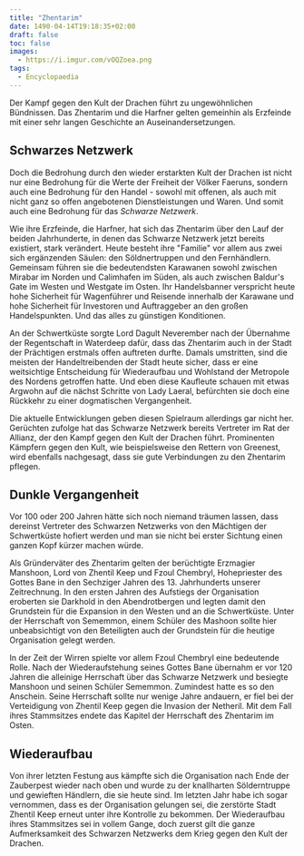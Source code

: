 ```yaml
---
title: "Zhentarim"
date: 1490-04-14T19:18:35+02:00
draft: false
toc: false
images:
  - https://i.imgur.com/vOQZoea.png
tags: 
  - Encyclopaedia
---
```


Der Kampf gegen den Kult der Drachen führt zu ungewöhnlichen Bündnissen. Das Zhentarim und die Harfner gelten gemeinhin als Erzfeinde mit einer sehr langen Geschichte an Auseinandersetzungen.

## Schwarzes Netzwerk

Doch die Bedrohung durch den wieder erstarkten Kult der Drachen ist nicht nur eine Bedrohung für die Werte der Freiheit der Völker Faeruns, sondern auch eine Bedrohung für den Handel - sowohl mit offenen, als auch mit nicht ganz so offen angebotenen Dienstleistungen und Waren. Und somit auch eine Bedrohung für das _Schwarze Netzwerk_.

Wie ihre Erzfeinde, die Harfner, hat sich das Zhentarim über den Lauf der beiden Jahrhunderte, in denen das Schwarze Netzwerk jetzt  bereits existiert, stark verändert. Heute besteht ihre "Familie" vor allem aus zwei sich ergänzenden Säulen: den Söldnertruppen und den Fernhändlern. Gemeinsam führen sie die bedeutendsten Karawanen sowohl zwischen Mirabar im Norden und Calimhafen im Süden, als auch zwischen Baldur's Gate im Westen und Westgate im Osten. Ihr Handelsbanner verspricht heute hohe Sicherheit für Wagenführer und Reisende innerhalb der Karawane und hohe Sicherheit für Investoren und Auftraggeber an den großen Handelspunkten. Und das alles zu günstigen Konditionen.

An der Schwertküste sorgte Lord Dagult Neverember nach der Übernahme der Regentschaft in Waterdeep dafür, dass das Zhentarim auch in der Stadt der Prächtigen erstmals offen auftreten durfte. Damals umstritten, sind die meisten der Handeltreibenden der Stadt heute sicher, dass er eine weitsichtige Entscheidung für Wiederaufbau und Wohlstand der Metropole des Nordens getroffen hatte. Und eben diese Kaufleute schauen mit etwas Argwohn auf die nächst Schritte von Lady Laeral, befürchten sie doch eine Rückkehr zu einer dogmatischen Vergangenheit.

Die aktuelle Entwicklungen geben diesen Spielraum allerdings gar nicht her. Gerüchten zufolge hat das Schwarze Netzwerk bereits Vertreter im Rat der Allianz, der den Kampf gegen den Kult der Drachen führt. Prominenten Kämpfern gegen den Kult, wie beispielsweise den Rettern von Greenest, wird ebenfalls nachgesagt, dass sie gute Verbindungen zu den Zhentarim pflegen.

## Dunkle Vergangenheit

Vor 100 oder 200 Jahren hätte sich noch niemand träumen lassen, dass dereinst Vertreter des Schwarzen Netzwerks von den Mächtigen der Schwertküste hofiert werden und man sie nicht bei erster Sichtung einen ganzen Kopf kürzer machen würde.

Als Gründerväter des Zhentarim gelten der berüchtigte Erzmagier Manshoon, Lord von Zhentil Keep und Fzoul Chembryl, Hohepriester des Gottes Bane in den Sechziger Jahren des 13. Jahrhunderts unserer Zeitrechnung. In den ersten Jahren des Aufstiegs der Organisation eroberten sie Darkhold in den Abendrotbergen und legten damit den Grundstein für die Expansion in den Westen und an die Schwertküste. Unter der Herrschaft von Sememmon, einem Schüler des Mashoon sollte hier unbeabsichtigt von den Beteiligten auch der Grundstein für die heutige Organisation gelegt werden.

In der Zeit der Wirren spielte vor allem Fzoul Chembryl eine bedeutende Rolle. Nach der Wiederaufstehung seines Gottes Bane übernahm er vor 120 Jahren die alleinige Herrschaft über das Schwarze Netzwerk und besiegte Manshoon und seinen Schüler Sememmon. Zumindest hatte es so den Anschein. Seine Herrschaft sollte nur wenige Jahre andauern, er fiel bei der Verteidigung von Zhentil Keep gegen die Invasion der Netheril. Mit dem Fall ihres Stammsitzes endete das Kapitel der Herrschaft des Zhentarim im Osten.

## Wiederaufbau

Von ihrer letzten Festung aus kämpfte sich die Organisation nach Ende der Zauberpest wieder nach oben und wurde zu der knallharten Sölderntruppe und gewieften Händlern, die sie heute sind. Im letzten Jahr habe ich sogar vernommen, dass es der Organisation gelungen sei, die zerstörte Stadt Zhentil Keep erneut unter ihre Kontrolle zu bekommen. Der Wiederaufbau ihres Stammsitzes sei in vollem Gange, doch zuerst gilt die ganze Aufmerksamkeit des Schwarzen Netzwerks dem Krieg gegen den Kult der Drachen.
